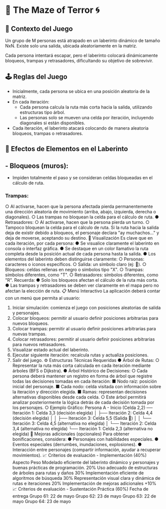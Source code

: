 # 🌳 The Maze of Terror 🌀
## 🎯 Contexto del Juego
Un grupo de M personas está atrapado en un laberinto dinámico de tamaño NxN. Existe
solo una salida, ubicada aleatoriamente en la matriz.


Cada persona intentará escapar, pero el laberinto colocará dinámicamente bloqueos,
trampas y retrasadores, dificultando su objetivo de sobrevivir.
## 🕹 Reglas del Juego
- Inicialmente, cada persona se ubica en una posición aleatoria de la matriz.
- En cada iteración:
  - Cada persona calcula la ruta más corta hacia la salida, utilizando estructuras tipo árbol.
  - Las personas solo se mueven una celda por iteración, incluyendo diagonales si están disponibles.
- Cada iteración, el laberinto atacará colocando de manera aleatoria bloqueos, trampas o retrasadores.
## 📌 Efectos de Elementos en el Laberinto
## -  Bloqueos (muros):
- Impiden totalmente el paso y se consideran celdas bloqueadas en el cálculo de ruta.
### Trampas:
○ Al activarse, hacen que la persona afectada pierda permanentemente una
dirección aleatoria de movimiento (arriba, abajo, izquierda, derecha o
diagonales).
○ Las trampas no bloquean la celda para el cálculo de ruta.
● Retrasadores:
○ Al activarse, hacen que la persona pierda un turno.
○ Tampoco bloquean la celda para el cálculo de ruta.
Si la ruta hacia la salida deja de existir debido a bloqueos, el personaje declara "ay
muchachos..." y deja de moverse, aceptando su destino.
🎨 Visualización
Es clave que en cada iteración, por cada persona:
● Se visualice claramente el laberinto en consola o interfaz gráfica.
● Se destaque en un color llamativo la ruta completa desde la posición actual de
cada persona hasta la salida.
● Los elementos del laberinto deben distinguirse claramente:
○ Personas: caracteres o iconos específicos.
○ Salida: un símbolo claro (ej: 🏁).
○ Bloqueos: celdas rellenas en negro o símbolos tipo "X".
○ Trampas: símbolos diferentes, como "T".
○ Retrasadores: símbolos diferentes, como "R".
Recuerda:
● Solo los bloqueos afectan el cálculo de la ruta más corta.
● Las trampas y retrasadores se deben ver claramente en el mapa pero no afectan la
elección de ruta.
📋 Menú Interactivo
La aplicación deberá contar con un menú que permita al usuario:
1. Iniciar simulación: comienza el juego con posiciones aleatorias de salida y
personajes.
2. Colocar bloqueos: permitir al usuario definir posiciones arbitrarias para nuevos
bloqueos.
3. Colocar trampas: permitir al usuario definir posiciones arbitrarias para nuevas
trampas.
4. Colocar retrasadores: permitir al usuario definir posiciones arbitrarias para nuevos
retrasadores.
5. Visualizar estado actual del laberinto.
6. Ejecutar siguiente iteración: recalcula rutas y actualiza posiciones.
7. Salir del juego.
⚙️ Estructuras Técnicas Requeridas
● Árbol de Rutas:
○ Representar la ruta más corta calculada en cada iteración mediante árboles
(BFS o Dijkstra).
● Árbol Histórico de Decisiones:
○ Cada persona deberá mantener un registro en forma de árbol que registre
todas las decisiones tomadas en cada iteración:
■ Nodo raíz: posición inicial del personaje.
■ Cada nodo: celda visitada con información sobre la iteración y
dirección elegida.
■ Ramas: representan decisiones alternativas disponibles desde cada
celda.
○ Este árbol permitirá analizar posteriormente la lógica detrás de cada decisión
tomada por los personajes.
○ Ejemplo Gráfico:
Persona A - Inicio (Celda 2,2)
── Iteración 1: Celda 3,3 (decisión elegida)
│ ├── Iteración 2: Celda 4,4 (decisión elegida)
│ │ ├── Iteración 3: Celda 5,5 (Salida 🏁)
│ │ └── Iteración 3: Celda 4,5 (alternativa no elegida)
│ └── Iteración 2: Celda 3,4 (alternativa no elegida)
└── Iteración 1: Celda 2,3 (alternativa no elegida)
🌟 Mejoras adicionales (opcionales)
Para obtener bonificaciones, considera:
● Personajes con habilidades especiales.
● Eventos especiales (derrumbes, inundaciones, explosiones).
● Interacción entre personajes (compartir información, ayudar a recuperar
movimientos).
📈 Criterios de evaluación - Implementación (40%)
Aspecto Peso
Modelado eficiente del laberinto dinámico y personajes y buenas
prácticas de programación.
20%
Uso adecuado de estructuras de árboles para rutas y daños 30%
Implementación eficiente de algoritmos de búsqueda 30%
Representación visual clara y dinámica de rutas e iteraciones 20%
Implementación de mejoras adicionales +10%
📈 Criterios de evaluación - Sustentación Práctica
(60%)
Fecha de entrega
Grupo 61: 22 de mayo
Grupo 62: 23 de mayo
Grupo 63: 22 de mayo
Grupo 64: 23 de mayo
